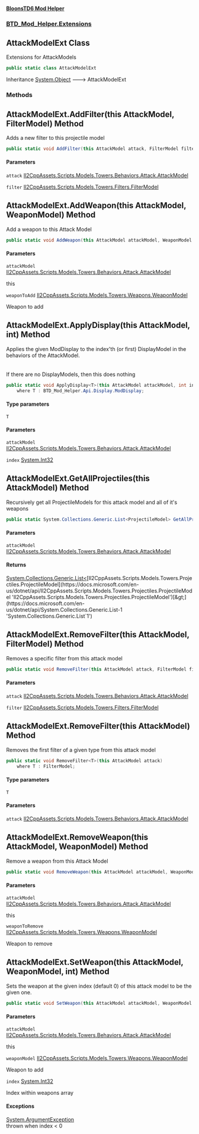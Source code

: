 #### [BloonsTD6 Mod Helper](README.md 'README')
### [BTD_Mod_Helper.Extensions](README.md#BTD_Mod_Helper.Extensions 'BTD_Mod_Helper.Extensions')

## AttackModelExt Class

Extensions for AttackModels

```csharp
public static class AttackModelExt
```

Inheritance [System.Object](https://docs.microsoft.com/en-us/dotnet/api/System.Object 'System.Object') &#129106; AttackModelExt
### Methods

<a name='BTD_Mod_Helper.Extensions.AttackModelExt.AddFilter(thisAttackModel,FilterModel)'></a>

## AttackModelExt.AddFilter(this AttackModel, FilterModel) Method

Adds a new filter to this projectile model

```csharp
public static void AddFilter(this AttackModel attack, FilterModel filter);
```
#### Parameters

<a name='BTD_Mod_Helper.Extensions.AttackModelExt.AddFilter(thisAttackModel,FilterModel).attack'></a>

`attack` [Il2CppAssets.Scripts.Models.Towers.Behaviors.Attack.AttackModel](https://docs.microsoft.com/en-us/dotnet/api/Il2CppAssets.Scripts.Models.Towers.Behaviors.Attack.AttackModel 'Il2CppAssets.Scripts.Models.Towers.Behaviors.Attack.AttackModel')

<a name='BTD_Mod_Helper.Extensions.AttackModelExt.AddFilter(thisAttackModel,FilterModel).filter'></a>

`filter` [Il2CppAssets.Scripts.Models.Towers.Filters.FilterModel](https://docs.microsoft.com/en-us/dotnet/api/Il2CppAssets.Scripts.Models.Towers.Filters.FilterModel 'Il2CppAssets.Scripts.Models.Towers.Filters.FilterModel')

<a name='BTD_Mod_Helper.Extensions.AttackModelExt.AddWeapon(thisAttackModel,WeaponModel)'></a>

## AttackModelExt.AddWeapon(this AttackModel, WeaponModel) Method

Add a weapon to this Attack Model

```csharp
public static void AddWeapon(this AttackModel attackModel, WeaponModel weaponToAdd);
```
#### Parameters

<a name='BTD_Mod_Helper.Extensions.AttackModelExt.AddWeapon(thisAttackModel,WeaponModel).attackModel'></a>

`attackModel` [Il2CppAssets.Scripts.Models.Towers.Behaviors.Attack.AttackModel](https://docs.microsoft.com/en-us/dotnet/api/Il2CppAssets.Scripts.Models.Towers.Behaviors.Attack.AttackModel 'Il2CppAssets.Scripts.Models.Towers.Behaviors.Attack.AttackModel')

this

<a name='BTD_Mod_Helper.Extensions.AttackModelExt.AddWeapon(thisAttackModel,WeaponModel).weaponToAdd'></a>

`weaponToAdd` [Il2CppAssets.Scripts.Models.Towers.Weapons.WeaponModel](https://docs.microsoft.com/en-us/dotnet/api/Il2CppAssets.Scripts.Models.Towers.Weapons.WeaponModel 'Il2CppAssets.Scripts.Models.Towers.Weapons.WeaponModel')

Weapon to add

<a name='BTD_Mod_Helper.Extensions.AttackModelExt.ApplyDisplay_T_(thisAttackModel,int)'></a>

## AttackModelExt.ApplyDisplay<T>(this AttackModel, int) Method

Applies the given ModDisplay to the index'th (or first) DisplayModel in the behaviors of the AttackModel.  
<br/>  
If there are no DisplayModels, then this does nothing

```csharp
public static void ApplyDisplay<T>(this AttackModel attackModel, int index=0)
    where T : BTD_Mod_Helper.Api.Display.ModDisplay;
```
#### Type parameters

<a name='BTD_Mod_Helper.Extensions.AttackModelExt.ApplyDisplay_T_(thisAttackModel,int).T'></a>

`T`
#### Parameters

<a name='BTD_Mod_Helper.Extensions.AttackModelExt.ApplyDisplay_T_(thisAttackModel,int).attackModel'></a>

`attackModel` [Il2CppAssets.Scripts.Models.Towers.Behaviors.Attack.AttackModel](https://docs.microsoft.com/en-us/dotnet/api/Il2CppAssets.Scripts.Models.Towers.Behaviors.Attack.AttackModel 'Il2CppAssets.Scripts.Models.Towers.Behaviors.Attack.AttackModel')

<a name='BTD_Mod_Helper.Extensions.AttackModelExt.ApplyDisplay_T_(thisAttackModel,int).index'></a>

`index` [System.Int32](https://docs.microsoft.com/en-us/dotnet/api/System.Int32 'System.Int32')

<a name='BTD_Mod_Helper.Extensions.AttackModelExt.GetAllProjectiles(thisAttackModel)'></a>

## AttackModelExt.GetAllProjectiles(this AttackModel) Method

Recursively get all ProjectileModels for this attack model and all of it's weapons

```csharp
public static System.Collections.Generic.List<ProjectileModel> GetAllProjectiles(this AttackModel attackModel);
```
#### Parameters

<a name='BTD_Mod_Helper.Extensions.AttackModelExt.GetAllProjectiles(thisAttackModel).attackModel'></a>

`attackModel` [Il2CppAssets.Scripts.Models.Towers.Behaviors.Attack.AttackModel](https://docs.microsoft.com/en-us/dotnet/api/Il2CppAssets.Scripts.Models.Towers.Behaviors.Attack.AttackModel 'Il2CppAssets.Scripts.Models.Towers.Behaviors.Attack.AttackModel')

#### Returns
[System.Collections.Generic.List&lt;](https://docs.microsoft.com/en-us/dotnet/api/System.Collections.Generic.List-1 'System.Collections.Generic.List`1')[Il2CppAssets.Scripts.Models.Towers.Projectiles.ProjectileModel](https://docs.microsoft.com/en-us/dotnet/api/Il2CppAssets.Scripts.Models.Towers.Projectiles.ProjectileModel 'Il2CppAssets.Scripts.Models.Towers.Projectiles.ProjectileModel')[&gt;](https://docs.microsoft.com/en-us/dotnet/api/System.Collections.Generic.List-1 'System.Collections.Generic.List`1')

<a name='BTD_Mod_Helper.Extensions.AttackModelExt.RemoveFilter(thisAttackModel,FilterModel)'></a>

## AttackModelExt.RemoveFilter(this AttackModel, FilterModel) Method

Removes a specific filter from this attack model

```csharp
public static void RemoveFilter(this AttackModel attack, FilterModel filter);
```
#### Parameters

<a name='BTD_Mod_Helper.Extensions.AttackModelExt.RemoveFilter(thisAttackModel,FilterModel).attack'></a>

`attack` [Il2CppAssets.Scripts.Models.Towers.Behaviors.Attack.AttackModel](https://docs.microsoft.com/en-us/dotnet/api/Il2CppAssets.Scripts.Models.Towers.Behaviors.Attack.AttackModel 'Il2CppAssets.Scripts.Models.Towers.Behaviors.Attack.AttackModel')

<a name='BTD_Mod_Helper.Extensions.AttackModelExt.RemoveFilter(thisAttackModel,FilterModel).filter'></a>

`filter` [Il2CppAssets.Scripts.Models.Towers.Filters.FilterModel](https://docs.microsoft.com/en-us/dotnet/api/Il2CppAssets.Scripts.Models.Towers.Filters.FilterModel 'Il2CppAssets.Scripts.Models.Towers.Filters.FilterModel')

<a name='BTD_Mod_Helper.Extensions.AttackModelExt.RemoveFilter_T_(thisAttackModel)'></a>

## AttackModelExt.RemoveFilter<T>(this AttackModel) Method

Removes the first filter of a given type from this attack model

```csharp
public static void RemoveFilter<T>(this AttackModel attack)
    where T : FilterModel;
```
#### Type parameters

<a name='BTD_Mod_Helper.Extensions.AttackModelExt.RemoveFilter_T_(thisAttackModel).T'></a>

`T`
#### Parameters

<a name='BTD_Mod_Helper.Extensions.AttackModelExt.RemoveFilter_T_(thisAttackModel).attack'></a>

`attack` [Il2CppAssets.Scripts.Models.Towers.Behaviors.Attack.AttackModel](https://docs.microsoft.com/en-us/dotnet/api/Il2CppAssets.Scripts.Models.Towers.Behaviors.Attack.AttackModel 'Il2CppAssets.Scripts.Models.Towers.Behaviors.Attack.AttackModel')

<a name='BTD_Mod_Helper.Extensions.AttackModelExt.RemoveWeapon(thisAttackModel,WeaponModel)'></a>

## AttackModelExt.RemoveWeapon(this AttackModel, WeaponModel) Method

Remove a weapon from this Attack Model

```csharp
public static void RemoveWeapon(this AttackModel attackModel, WeaponModel weaponToRemove);
```
#### Parameters

<a name='BTD_Mod_Helper.Extensions.AttackModelExt.RemoveWeapon(thisAttackModel,WeaponModel).attackModel'></a>

`attackModel` [Il2CppAssets.Scripts.Models.Towers.Behaviors.Attack.AttackModel](https://docs.microsoft.com/en-us/dotnet/api/Il2CppAssets.Scripts.Models.Towers.Behaviors.Attack.AttackModel 'Il2CppAssets.Scripts.Models.Towers.Behaviors.Attack.AttackModel')

this

<a name='BTD_Mod_Helper.Extensions.AttackModelExt.RemoveWeapon(thisAttackModel,WeaponModel).weaponToRemove'></a>

`weaponToRemove` [Il2CppAssets.Scripts.Models.Towers.Weapons.WeaponModel](https://docs.microsoft.com/en-us/dotnet/api/Il2CppAssets.Scripts.Models.Towers.Weapons.WeaponModel 'Il2CppAssets.Scripts.Models.Towers.Weapons.WeaponModel')

Weapon to remove

<a name='BTD_Mod_Helper.Extensions.AttackModelExt.SetWeapon(thisAttackModel,WeaponModel,int)'></a>

## AttackModelExt.SetWeapon(this AttackModel, WeaponModel, int) Method

Sets the weapon at the given index (default 0) of this attack model to be the given one.

```csharp
public static void SetWeapon(this AttackModel attackModel, WeaponModel weaponModel, int index=0);
```
#### Parameters

<a name='BTD_Mod_Helper.Extensions.AttackModelExt.SetWeapon(thisAttackModel,WeaponModel,int).attackModel'></a>

`attackModel` [Il2CppAssets.Scripts.Models.Towers.Behaviors.Attack.AttackModel](https://docs.microsoft.com/en-us/dotnet/api/Il2CppAssets.Scripts.Models.Towers.Behaviors.Attack.AttackModel 'Il2CppAssets.Scripts.Models.Towers.Behaviors.Attack.AttackModel')

this

<a name='BTD_Mod_Helper.Extensions.AttackModelExt.SetWeapon(thisAttackModel,WeaponModel,int).weaponModel'></a>

`weaponModel` [Il2CppAssets.Scripts.Models.Towers.Weapons.WeaponModel](https://docs.microsoft.com/en-us/dotnet/api/Il2CppAssets.Scripts.Models.Towers.Weapons.WeaponModel 'Il2CppAssets.Scripts.Models.Towers.Weapons.WeaponModel')

Weapon to add

<a name='BTD_Mod_Helper.Extensions.AttackModelExt.SetWeapon(thisAttackModel,WeaponModel,int).index'></a>

`index` [System.Int32](https://docs.microsoft.com/en-us/dotnet/api/System.Int32 'System.Int32')

Index within weapons array

#### Exceptions

[System.ArgumentException](https://docs.microsoft.com/en-us/dotnet/api/System.ArgumentException 'System.ArgumentException')  
thrown when index < 0